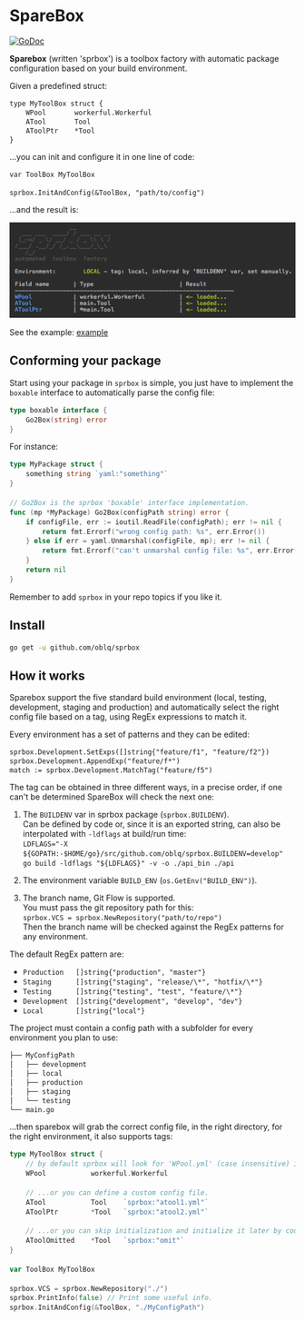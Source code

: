 # SpareBox 
[![GoDoc](https://godoc.org/github.com/oblq/sprbox?status.svg)](https://godoc.org/github.com/oblq/sprbox)

**Sparebox** (written 'sprbox') is a toolbox factory with automatic package configuration based on your build environment.

Given a predefined struct:
```
type MyToolBox struct {
	WPool       workerful.Workerful
	ATool       Tool 
	AToolPtr    *Tool
}
```
...you can init and configure it in one line of code:

```
var ToolBox MyToolBox

sprbox.InitAndConfig(&ToolBox, "path/to/config")
```
...and the result is:

![loading](loading.png)


See the example: [example](example/)

## Conforming your package

Start using your package in `sprbox` is simple, you just have to implement the `boxable` interface to automatically parse the config file:

```go
type boxable interface {
	Go2Box(string) error
}
```

For instance:

```go
type MyPackage struct {
	something string `yaml:"something"`
}

// Go2Box is the sprbox 'boxable' interface implementation.
func (mp *MyPackage) Go2Box(configPath string) error {
	if configFile, err := ioutil.ReadFile(configPath); err != nil {
		return fmt.Errorf("wrong config path: %s", err.Error())
	} else if err = yaml.Unmarshal(configFile, mp); err != nil {
		return fmt.Errorf("can't unmarshal config file: %s", err.Error())
	}
	return nil
}
```

Remember to add `sprbox` in your repo topics if you like it.

## Install
```sh
go get -u github.com/oblq/sprbox
```

## How it works

Sparebox support the five standard build environment (local, testing, development, staging and production) and automatically select the right config file based on a tag, using RegEx expressions to match it.

Every environment has a set of patterns and they can be edited:
```
sprbox.Development.SetExps([]string{"feature/f1", "feature/f2"})
sprbox.Development.AppendExp("feature/f*")
match := sprbox.Development.MatchTag("feature/f5")
```  
The tag can be obtained in three different ways, in a precise order, if one can't be determined SpareBox will check the next one:

1. The `BUILDENV` var in sprbox package (`sprbox.BUILDENV`).  
Can be defined by code or, since it is an exported string, can also be interpolated with `-ldflags` at build/run time:  
`LDFLAGS="-X ${GOPATH:-$HOME/go}/src/github.com/oblq/sprbox.BUILDENV=develop"`  
  `go build -ldflags "${LDFLAGS}" -v -o ./api_bin ./api`

2. The environment variable `BUILD_ENV` (`os.GetEnv("BUILD_ENV")`).  
3. The branch name, Git Flow is supported.  
You must pass the git repository path for this:  
`sprbox.VCS = sprbox.NewRepository("path/to/repo")`  
Then the branch name will be checked against the RegEx patterns for any environment.

The default RegEx pattern are:  
- `Production 	[]string{"production", "master"}`
- `Staging 		[]string{"staging", "release/\*", "hotfix/\*"}`
- `Testing 	    []string{"testing", "test", "feature/\*"}`
- `Development  []string{"development", "develop", "dev"}`
- `Local        []string{"local"}`
	
The project must contain a config path with a subfolder for every environment you plan to use:
    
    ├── MyConfigPath
    │   ├── development
    │   ├── local
    │   ├── production
    │   ├── staging
    │   └── testing
    └── main.go
        
...then sparebox will grab the correct config file, in the right directory, for the right environment, it also supports tags:
```go
type MyToolBox struct {
	// by default sprbox will look for 'WPool.yml' (case insensitive) in the config path.
	WPool           workerful.Workerful 
	
	// ...or you can define a custom config file.
 	ATool           Tool    `sprbox:"atool1.yml"`  
	AToolPtr        *Tool   `sprbox:"atool2.yml"`
	
	// ...or you can skip initialization and initialize it later by code.
	AToolOmitted    *Tool   `sprbox:"omit"`
}

var ToolBox MyToolBox

sprbox.VCS = sprbox.NewRepository("./")
sprbox.PrintInfo(false) // Print some useful info.
sprbox.InitAndConfig(&ToolBox, "./MyConfigPath")
```       